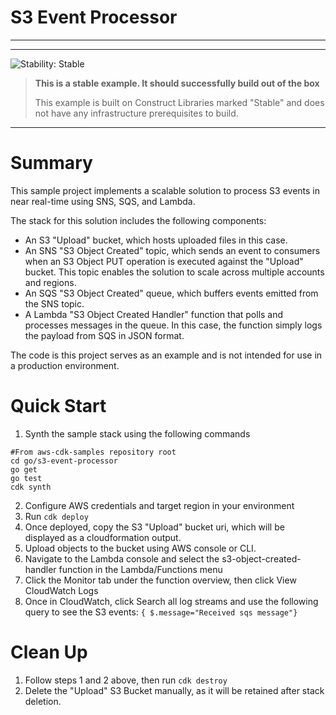 # S3 Event Processor
---

<!--BEGIN STABILITY BANNER-->
---

![Stability: Stable](https://img.shields.io/badge/stability-Stable-success.svg?style=for-the-badge)

> **This is a stable example. It should successfully build out of the box**
>
> This example is built on Construct Libraries marked "Stable" and does not have any infrastructure prerequisites to build.
---
<!--END STABILITY BANNER-->

# Summary
This sample project implements a scalable solution to process S3 events in near real-time using SNS, SQS, and Lambda.

The stack for this solution includes the following components:
- An S3 "Upload" bucket, which hosts uploaded files in this case.
- An SNS "S3 Object Created" topic, which sends an event to consumers when an S3 Object PUT operation is executed against the "Upload" bucket. This topic enables the solution to scale across multiple accounts and regions.
- An SQS "S3 Object Created" queue, which buffers events emitted from the SNS topic.
- A Lambda "S3 Object Created Handler" function that polls and processes messages in the queue. In this case, the function simply logs the payload from SQS in JSON format.

The code is this project serves as an example and is not intended for use in a production environment.

# Quick Start
1. Synth the sample stack using the following commands
```
#From aws-cdk-samples repository root
cd go/s3-event-processor
go get
go test
cdk synth
```
2. Configure AWS credentials and target region in your environment
3. Run ```cdk deploy```
4. Once deployed, copy the S3 "Upload" bucket uri, which will be displayed as a cloudformation output.
5. Upload objects to the bucket using AWS console or CLI.
6. Navigate to the Lambda console and select the s3-object-created-handler function in the Lambda/Functions menu
7. Click the Monitor tab under the function overview, then click View CloudWatch Logs
8. Once in CloudWatch, click Search all log streams and use the following query to see the S3 events: ```{ $.message="Received sqs message"}```

# Clean Up
1. Follow steps 1 and 2 above, then run ```cdk destroy```
2. Delete the "Upload" S3 Bucket manually, as it will be retained after stack deletion.
